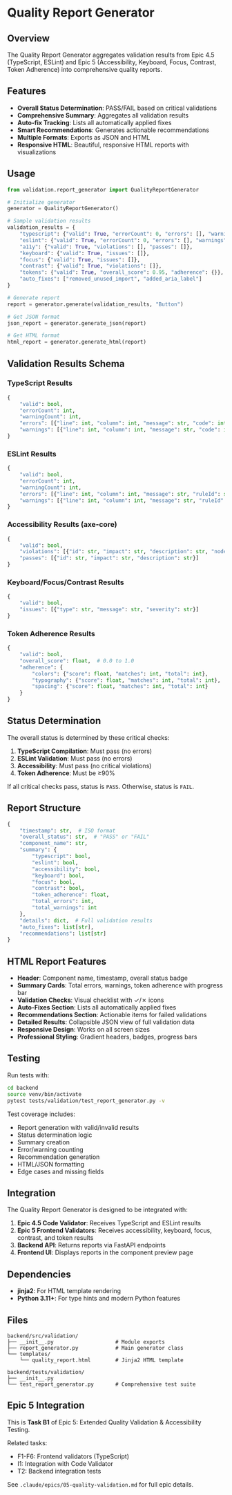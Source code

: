 # Quality Report Generator

## Overview

The Quality Report Generator aggregates validation results from Epic 4.5 (TypeScript, ESLint) and Epic 5 (Accessibility, Keyboard, Focus, Contrast, Token Adherence) into comprehensive quality reports.

## Features

- **Overall Status Determination**: PASS/FAIL based on critical validations
- **Comprehensive Summary**: Aggregates all validation results
- **Auto-fix Tracking**: Lists all automatically applied fixes
- **Smart Recommendations**: Generates actionable recommendations
- **Multiple Formats**: Exports as JSON and HTML
- **Responsive HTML**: Beautiful, responsive HTML reports with visualizations

## Usage

```python
from validation.report_generator import QualityReportGenerator

# Initialize generator
generator = QualityReportGenerator()

# Sample validation results
validation_results = {
    "typescript": {"valid": True, "errorCount": 0, "errors": [], "warnings": []},
    "eslint": {"valid": True, "errorCount": 0, "errors": [], "warnings": []},
    "a11y": {"valid": True, "violations": [], "passes": []},
    "keyboard": {"valid": True, "issues": []},
    "focus": {"valid": True, "issues": []},
    "contrast": {"valid": True, "violations": []},
    "tokens": {"valid": True, "overall_score": 0.95, "adherence": {}},
    "auto_fixes": ["removed_unused_import", "added_aria_label"]
}

# Generate report
report = generator.generate(validation_results, "Button")

# Get JSON format
json_report = generator.generate_json(report)

# Get HTML format
html_report = generator.generate_html(report)
```

## Validation Results Schema

### TypeScript Results
```python
{
    "valid": bool,
    "errorCount": int,
    "warningCount": int,
    "errors": [{"line": int, "column": int, "message": str, "code": int}],
    "warnings": [{"line": int, "column": int, "message": str, "code": int}]
}
```

### ESLint Results
```python
{
    "valid": bool,
    "errorCount": int,
    "warningCount": int,
    "errors": [{"line": int, "column": int, "message": str, "ruleId": str}],
    "warnings": [{"line": int, "column": int, "message": str, "ruleId": str}]
}
```

### Accessibility Results (axe-core)
```python
{
    "valid": bool,
    "violations": [{"id": str, "impact": str, "description": str, "nodes": list}],
    "passes": [{"id": str, "impact": str, "description": str}]
}
```

### Keyboard/Focus/Contrast Results
```python
{
    "valid": bool,
    "issues": [{"type": str, "message": str, "severity": str}]
}
```

### Token Adherence Results
```python
{
    "valid": bool,
    "overall_score": float,  # 0.0 to 1.0
    "adherence": {
        "colors": {"score": float, "matches": int, "total": int},
        "typography": {"score": float, "matches": int, "total": int},
        "spacing": {"score": float, "matches": int, "total": int}
    }
}
```

## Status Determination

The overall status is determined by these critical checks:

1. **TypeScript Compilation**: Must pass (no errors)
2. **ESLint Validation**: Must pass (no errors)
3. **Accessibility**: Must pass (no critical violations)
4. **Token Adherence**: Must be ≥90%

If all critical checks pass, status is `PASS`. Otherwise, status is `FAIL`.

## Report Structure

```python
{
    "timestamp": str,  # ISO format
    "overall_status": str,  # "PASS" or "FAIL"
    "component_name": str,
    "summary": {
        "typescript": bool,
        "eslint": bool,
        "accessibility": bool,
        "keyboard": bool,
        "focus": bool,
        "contrast": bool,
        "token_adherence": float,
        "total_errors": int,
        "total_warnings": int
    },
    "details": dict,  # Full validation results
    "auto_fixes": list[str],
    "recommendations": list[str]
}
```

## HTML Report Features

- **Header**: Component name, timestamp, overall status badge
- **Summary Cards**: Total errors, warnings, token adherence with progress bar
- **Validation Checks**: Visual checklist with ✓/✗ icons
- **Auto-Fixes Section**: Lists all automatically applied fixes
- **Recommendations Section**: Actionable items for failed validations
- **Detailed Results**: Collapsible JSON view of full validation data
- **Responsive Design**: Works on all screen sizes
- **Professional Styling**: Gradient headers, badges, progress bars

## Testing

Run tests with:
```bash
cd backend
source venv/bin/activate
pytest tests/validation/test_report_generator.py -v
```

Test coverage includes:
- Report generation with valid/invalid results
- Status determination logic
- Summary creation
- Error/warning counting
- Recommendation generation
- HTML/JSON formatting
- Edge cases and missing fields

## Integration

The Quality Report Generator is designed to be integrated with:

1. **Epic 4.5 Code Validator**: Receives TypeScript and ESLint results
2. **Epic 5 Frontend Validators**: Receives accessibility, keyboard, focus, contrast, and token results
3. **Backend API**: Returns reports via FastAPI endpoints
4. **Frontend UI**: Displays reports in the component preview page

## Dependencies

- **jinja2**: For HTML template rendering
- **Python 3.11+**: For type hints and modern Python features

## Files

```
backend/src/validation/
├── __init__.py                    # Module exports
├── report_generator.py            # Main generator class
└── templates/
    └── quality_report.html        # Jinja2 HTML template

backend/tests/validation/
├── __init__.py
└── test_report_generator.py       # Comprehensive test suite
```

## Epic 5 Integration

This is **Task B1** of Epic 5: Extended Quality Validation & Accessibility Testing.

Related tasks:
- F1-F6: Frontend validators (TypeScript)
- I1: Integration with Code Validator
- T2: Backend integration tests

See `.claude/epics/05-quality-validation.md` for full epic details.
